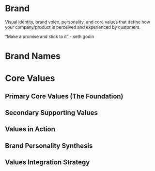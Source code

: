 # Brand

Visual identity, brand voice, personality, and core values that define how your company/product is perceived and experienced by customers.



“Make a promise and stick to it”  - seth godin

# Brand Names

# Core Values

## Primary Core Values (The Foundation)

## Secondary Supporting Values

## Values in Action

## Brand Personality Synthesis

## Values Integration Strategy

